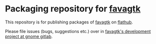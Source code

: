 # Packaging repository for [favagtk](https://gitlab.gnome.org/johannesjh/favagtk)

This repository is for publishing packages of [favagtk](https://gitlab.gnome.org/johannesjh/favagtk) on [flathub](https://flathub.org). 

Please file issues (bugs, suggestions etc.) over in [favagtk's development project at gnome gitlab](https://gitlab.gnome.org/johannesjh/favagtk/-/issues).
